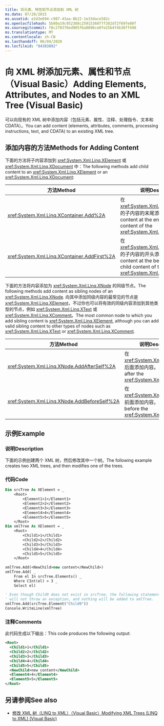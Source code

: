 ```yaml
---
title: 将元素、特性和节点添加到 XML 树
ms.date: 07/20/2015
ms.assetid: e243e694-c987-43aa-8b22-1e33dace582c
ms.openlocfilehash: 5b80a19c952388c2591536077f382df2f69fe80f
ms.sourcegitcommit: f8c270376ed905f6a8896ce0fe25b4f4b38ff498
ms.translationtype: MT
ms.contentlocale: zh-CN
ms.lasthandoff: 06/04/2020
ms.locfileid: "84383892"
---
```

# <a name="adding-elements-attributes-and-nodes-to-an-xml-tree-visual-basic"></a><span data-ttu-id="b3f28-102">向 XML 树添加元素、属性和节点（Visual Basic）</span><span class="sxs-lookup"><span data-stu-id="b3f28-102">Adding Elements, Attributes, and Nodes to an XML Tree (Visual Basic)</span></span>
<span data-ttu-id="b3f28-103">可以向现有的 XML 树中添加内容（包括元素、属性、注释、处理指令、文本和 CDATA）。</span><span class="sxs-lookup"><span data-stu-id="b3f28-103">You can add content (elements, attributes, comments, processing instructions, text, and CDATA) to an existing XML tree.</span></span>  
  
## <a name="methods-for-adding-content"></a><span data-ttu-id="b3f28-104">添加内容的方法</span><span class="sxs-lookup"><span data-stu-id="b3f28-104">Methods for Adding Content</span></span>  
 <span data-ttu-id="b3f28-105">下面的方法将子内容添加到 <xref:System.Xml.Linq.XElement> 或 <xref:System.Xml.Linq.XDocument> 中：</span><span class="sxs-lookup"><span data-stu-id="b3f28-105">The following methods add child content to an <xref:System.Xml.Linq.XElement> or an <xref:System.Xml.Linq.XDocument>:</span></span>  
  
|<span data-ttu-id="b3f28-106">方法</span><span class="sxs-lookup"><span data-stu-id="b3f28-106">Method</span></span>|<span data-ttu-id="b3f28-107">说明</span><span class="sxs-lookup"><span data-stu-id="b3f28-107">Description</span></span>|  
|------------|-----------------|  
|<xref:System.Xml.Linq.XContainer.Add%2A>|<span data-ttu-id="b3f28-108">在 <xref:System.Xml.Linq.XContainer> 的子内容的末尾添加内容。</span><span class="sxs-lookup"><span data-stu-id="b3f28-108">Adds content at the end of the child content of the <xref:System.Xml.Linq.XContainer>.</span></span>|  
|<xref:System.Xml.Linq.XContainer.AddFirst%2A>|<span data-ttu-id="b3f28-109">在 <xref:System.Xml.Linq.XContainer> 的子内容的开头添加内容。</span><span class="sxs-lookup"><span data-stu-id="b3f28-109">Adds content at the beginning of the child content of the <xref:System.Xml.Linq.XContainer>.</span></span>|  
  
 <span data-ttu-id="b3f28-110">下面的方法将内容添加为 <xref:System.Xml.Linq.XNode> 的同级节点。</span><span class="sxs-lookup"><span data-stu-id="b3f28-110">The following methods add content as sibling nodes of an <xref:System.Xml.Linq.XNode>.</span></span> <span data-ttu-id="b3f28-111">向其中添加同级内容的最常见的节点是 <xref:System.Xml.Linq.XElement>，不过你也可以将有效的同级内容添加到其他类型的节点，例如 <xref:System.Xml.Linq.XText> 或 <xref:System.Xml.Linq.XComment>。</span><span class="sxs-lookup"><span data-stu-id="b3f28-111">The most common node to which you add sibling content is <xref:System.Xml.Linq.XElement>, although you can add valid sibling content to other types of nodes such as <xref:System.Xml.Linq.XText> or <xref:System.Xml.Linq.XComment>.</span></span>  
  
|<span data-ttu-id="b3f28-112">方法</span><span class="sxs-lookup"><span data-stu-id="b3f28-112">Method</span></span>|<span data-ttu-id="b3f28-113">说明</span><span class="sxs-lookup"><span data-stu-id="b3f28-113">Description</span></span>|  
|------------|-----------------|  
|<xref:System.Xml.Linq.XNode.AddAfterSelf%2A>|<span data-ttu-id="b3f28-114">在 <xref:System.Xml.Linq.XNode> 后面添加内容。</span><span class="sxs-lookup"><span data-stu-id="b3f28-114">Adds content after the <xref:System.Xml.Linq.XNode>.</span></span>|  
|<xref:System.Xml.Linq.XNode.AddBeforeSelf%2A>|<span data-ttu-id="b3f28-115">在 <xref:System.Xml.Linq.XNode> 前面添加内容。</span><span class="sxs-lookup"><span data-stu-id="b3f28-115">Adds content before the <xref:System.Xml.Linq.XNode>.</span></span>|  
  
## <a name="example"></a><span data-ttu-id="b3f28-116">示例</span><span class="sxs-lookup"><span data-stu-id="b3f28-116">Example</span></span>  
  
### <a name="description"></a><span data-ttu-id="b3f28-117">说明</span><span class="sxs-lookup"><span data-stu-id="b3f28-117">Description</span></span>  
 <span data-ttu-id="b3f28-118">下面的示例创建两个 XML 树，然后修改其中一个树。</span><span class="sxs-lookup"><span data-stu-id="b3f28-118">The following example creates two XML trees, and then modifies one of the trees.</span></span>  
  
### <a name="code"></a><span data-ttu-id="b3f28-119">代码</span><span class="sxs-lookup"><span data-stu-id="b3f28-119">Code</span></span>  
  
```vb  
Dim srcTree As XElement = _  
    <Root>  
        <Element1>1</Element1>  
        <Element2>2</Element2>  
        <Element3>3</Element3>  
        <Element4>4</Element4>  
        <Element5>5</Element5>  
    </Root>  
Dim xmlTree As XElement = _  
    <Root>  
        <Child1>1</Child1>  
        <Child2>2</Child2>  
        <Child3>3</Child3>  
        <Child4>4</Child4>  
        <Child5>5</Child5>  
    </Root>  
  
xmlTree.Add(<NewChild>new content</NewChild>)  
xmlTree.Add( _  
    From el In srcTree.Elements() _  
    Where CInt(el) > 3 _  
    Select el)  
  
' Even though Child9 does not exist in srcTree, the following statement  
' will not throw an exception, and nothing will be added to xmlTree.  
xmlTree.Add(srcTree.Element("Child9"))  
Console.WriteLine(xmlTree)  
```  
  
### <a name="comments"></a><span data-ttu-id="b3f28-120">注释</span><span class="sxs-lookup"><span data-stu-id="b3f28-120">Comments</span></span>  
 <span data-ttu-id="b3f28-121">此代码生成以下输出：</span><span class="sxs-lookup"><span data-stu-id="b3f28-121">This code produces the following output:</span></span>  
  
```xml  
<Root>  
  <Child1>1</Child1>  
  <Child2>2</Child2>  
  <Child3>3</Child3>  
  <Child4>4</Child4>  
  <Child5>5</Child5>  
  <NewChild>new content</NewChild>  
  <Element4>4</Element4>  
  <Element5>5</Element5>  
</Root>  
```  
  
## <a name="see-also"></a><span data-ttu-id="b3f28-122">另请参阅</span><span class="sxs-lookup"><span data-stu-id="b3f28-122">See also</span></span>

- [<span data-ttu-id="b3f28-123">修改 XML 树（LINQ to XML）（Visual Basic）</span><span class="sxs-lookup"><span data-stu-id="b3f28-123">Modifying XML Trees (LINQ to XML) (Visual Basic)</span></span>](modifying-xml-trees-linq-to-xml.md)
